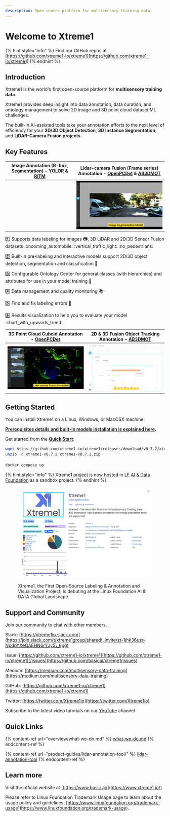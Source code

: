 ```yaml
---
description: Open-source platform for multisensory training data.
---
```


# Welcome to Xtreme1

{% hint style="info" %}
Find our GitHub repos at [https://github.com/xtreme1-io/xtreme1](https://github.com/xtreme1-io/xtreme1)
{% endhint %}

## Introduction

Xtreme1 is the world's first open-source platform for **multisensory training data**.

Xtreme1 provides deep insight into data annotation, data curation, and ontology management to solve 2D image and 3D point cloud dataset ML challenges.

The built-in AI-assisted tools take your annotation efforts to the next level of efficiency for your **2D/3D Object Detection**, **3D Instance Segmentation**, and **LiDAR-Camera Fusion projects.**

## Key Features

| Image Annotation (B-box, Segmentation) - [YOLOR](https://github.com/WongKinYiu/yolor) & [RITM](https://github.com/saic-vul/ritm\_interactive\_segmentation) | Lidar-camera Fusion (Frame series) Annotation - [OpenPCDet](https://github.com/open-mmlab/OpenPCDet) & [AB3DMOT](https://github.com/xinshuoweng/AB3DMOT) |
| :---------------------------------------------------------------------------------------------------------------------------------------------------------: | :------------------------------------------------------------------------------------------------------------------------------------------------------: |
|                                                                                                                                                             |                                                           ![](.gitbook/assets/2d-seg-model.gif)                                                          |

:one: Supports data labeling for images :camera:, 3D LiDAR and 2D/3D Sensor Fusion datasets :oncoming\_automobile: :vertical\_traffic\_light: :no\_pedestrians:

:two: Built-in pre-labeling and interactive models support 2D/3D object detection, segmentation and classification :rocket:

:three: Configurable Ontology Center for general classes (with hierarchies) and attributes for use in your model training :bookmark:

:four: Data management and quality monitoring :books:

:five: Find and fix labeling errors :microscope:

:six: Results visualization to help you to evaluate your model :chart\_with\_upwards\_trend:

| 3D Point Cloud Cuboid Annotation - [OpenPCDet](https://github.com/open-mmlab/OpenPCDet) | 2D & 3D Fusion Object Tracking Annotation - [AB3DMOT](https://github.com/xinshuoweng/AB3DMOT) |
| :-------------------------------------------------------------------------------------: | :-------------------------------------------------------------------------------------------: |
|                          ![](.gitbook/assets/3d-annotation.gif)                         |                          ![](<.gitbook/assets/image (3) (2) (1).png>)                         |

## Getting Started

You can install Xtreme1 on a Linux, Windows, or MacOSX machine.

[**Prerequisites details and built-in models installation is explained here**](overview/what-we-do.md#prerequisites)**.**

Get started from the [**Quick Start**](overview/what-we-do.md):

```bash
wget https://github.com/xtreme1-io/xtreme1/releases/download/v0.7.2/xtreme1-v0.7.2.zip
unzip -d xtreme1-v0.7.2 xtreme1-v0.7.2.zip

docker compose up
```

{% hint style="info" %}
Xtreme1 project is now hosted in [LF AI & Data Foundation](https://lfaidata.foundation/) as a sandbox project.
{% endhint %}

<figure><img src=".gitbook/assets/lf_x1.png" alt=""><figcaption><p>Xtreme1, the First Open-Source Labeling &#x26; Annotation and Visualization Project, is debuting at the Linux Foundation AI &#x26; DATA Global Landscape</p></figcaption></figure>

## Support and Community

Join our community to chat with other members.

Slack: [https://xtreme1io.slack.com](https://join.slack.com/t/xtreme1group/shared\_invite/zt-1jhk36uzr-NpdpYXeQAEHN6rYJy5\_6pg)

Issue: [https://github.com/xtreme1-io/xtreme1](https://github.com/xtreme1-io/xtreme1)[/issues](https://github.com/basicai/xtreme1/issues)

Medium: [https://medium.com/multisensory-data-training](https://medium.com/multisensory-data-training)

GitHub: [https://github.com/xtreme1-io/xtreme1](https://github.com/xtreme1-io/xtreme1)

Twitter: [https://twitter.com/Xtreme1io](https://twitter.com/Xtreme1io)

Subscribe to the latest video tutorials on our [YouTube](https://www.youtube.com/@xtreme1ai) channel

## Quick Links

{% content-ref url="overview/what-we-do.md" %}
[what-we-do.md](overview/what-we-do.md)
{% endcontent-ref %}

{% content-ref url="product-guides/lidar-annotation-tool/" %}
[lidar-annotation-tool](product-guides/lidar-annotation-tool/)
{% endcontent-ref %}

## Learn more

Visit the official website at [https://www.basic.ai/](https://www.xtreme1.io/)

Please refer to Linux Foundation Trademark Usage page to learn about the usage policy and guidelines: [https://www.linuxfoundation.org/trademark-usage](https://www.linuxfoundation.org/trademark-usage).
